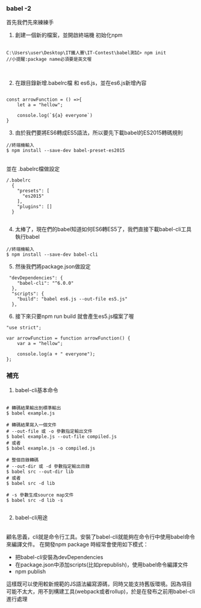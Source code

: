 ### babel -2

首先我們先來練練手
1. 創建一個新的檔案，並開啟終端機 初始化npm

```

C:\Users\user\Desktop\IT鐵人賽\IT-Contest\babel測試> npm init
//小提醒:package name必須要是英文喔

```
</br>

2. 在跟目錄新增.babelrc檔 和 es6.js，並在es6.js新增內容

```

const arrowFunction = () =>{
    let a = "hellow";

    console.log(`${a} everyone`)
}

```
3. 由於我們要將ES6轉成ES5語法，所以要先下載babel的ES2015轉碼規則

```
//終端機輸入
$ npm install --save-dev babel-preset-es2015

```

</br>
並在 .babelrc檔做設定

```
/.babelrc
  {
    "presets": [
      "es2015"
    ],
    "plugins": []
  }
  
 ```
  
4.  太棒了，現在們的babel知道如何ES6轉ES5了，我們直接下載babel-cli工具執行babel

```
//終端機輸入
$ npm install --save-dev babel-cli

```

5. 然後我們將package.json做設定


```
 "devDependencies": {
    "babel-cli": "^6.0.0"
  },
  "scripts": {
    "build": "babel es6.js --out-file es5.js"
  },
```

6. 接下來只要npm run build 就會產生es5.js檔案了喔
```
"use strict";

var arrowFunction = function arrowFunction() {
    var a = "hellow";

    console.log(a + " everyone");
};

```

### 補充
1. babel-cli基本命令
```

# 轉碼結果輸出到標準輸出
$ babel example.js

# 轉碼結果寫入一個文件
# --out-file 或 -o 參數指定輸出文件
$ babel example.js --out-file compiled.js
# 或者
$ babel example.js -o compiled.js

# 整個目錄轉碼
# --out-dir 或 -d 參數指定輸出目錄
$ babel src --out-dir lib
# 或者
$ babel src -d lib

# -s 參數生成source map文件
$ babel src -d lib -s


```

2. babel-cli用途

</br>
顧名思義，cli就是命令行工具。安裝了babel-cli就能夠在命令行中使用babel命令來編譯文件。
在開發npm package 時經常會使用如下模式：

- 把babel-cli安裝為devDependencies
- 在package.json中添加scripts(比如prepublish)，使用babel命令編譯文件
- npm publish

這樣既可以使用較新規範的JS語法編寫源碼，同時又能支持舊版環境。因為項目可能不太大，用不到構建工具(webpack或者rollup)，於是在發布之前用babel-cli進行處理





